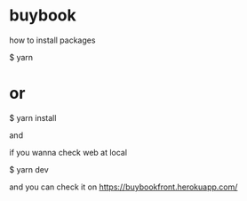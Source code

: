 # buybook

how to install packages

$ yarn
# or
$ yarn install

and 

if you wanna check web at local 

$ yarn dev

and you can check it on https://buybookfront.herokuapp.com/
